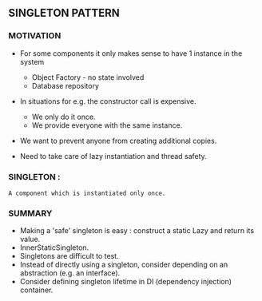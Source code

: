 ## SINGLETON PATTERN

### MOTIVATION

- For some components it only makes sense to have 1 instance in the system
    
    - Object Factory - no state involved
    - Database repository

- In situations for e.g. the constructor call is expensive.
  
    - We only do it once.
    - We provide everyone with the same instance.

- We want to prevent anyone from creating additional copies.

- Need to take care of lazy instantiation and thread safety. 

### SINGLETON :
    A component which is instantiated only once.

### SUMMARY

- Making a 'safe' singleton is easy : construct a static Lazy<T> and return its value.
- InnerStaticSingleton.
- Singletons are difficult to test.
- Instead of directly using a singleton, consider depending on an abstraction (e.g. an interface).
- Consider defining singleton lifetime in DI (dependency injection) container.
